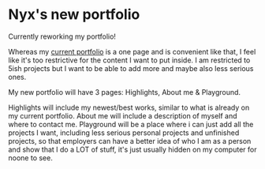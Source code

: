 # Nyx's new portfolio

Currently reworking my portfolio!

Whereas my [current portfolio](https://nyxviolet.com) is a one page and is convenient like that, I feel like it's too restrictive for the content I want to put inside. I am restricted to 5ish projects but I want to be able to add more and maybe also less serious ones.

My new portfolio will have 3 pages: Highlights, About me & Playground.

Highlights will include my newest/best works, similar to what is already on my current portfolio.
About me will include a description of myself and where to contact me.
Playground will be a place where i can just add all the projects I want, including less serious personal projects and unfinished projects, so that employers can have a better idea of who I am as a person and show that I do a LOT of stuff, it's just usually hidden on my computer for noone to see.